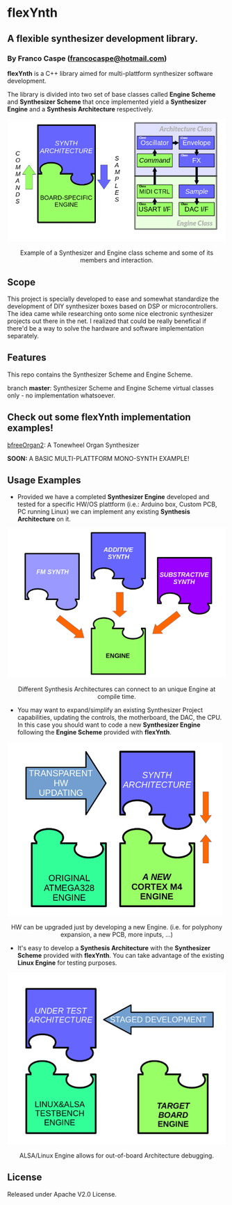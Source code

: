 # flexYnth
## A flexible synthesizer development library.
### By Franco Caspe (francocaspe@hotmail.com)

**flexYnth** is a C++ library aimed for multi-plattform synthesizer software development.

The library is divided into two set of base classes called **Engine Scheme** and **Synthesizer Scheme** that once implemented yield a
**Synthesizer Engine** and a **Synthesis Architecture** respectively.

![](img/1.png)

<center> Example of a Synthesizer and Engine class scheme and some of its members and interaction. </center>

## Scope
This project is specially developed to ease and somewhat standardize the development of DIY synthesizer boxes based on DSP or
microcontrollers. The idea came while researching onto some nice electronic synthesizer projects out there in the net.
I realized that could be really benefical if there'd be a way to solve the hardware and software implementation separately.

## Features
This repo contains the Synthesizer Scheme and Engine Scheme.

branch **master**: Synthesizer Scheme and Engine Scheme virtual classes only - no implementation whatsoever.

## Check out some flexYnth implementation examples!

[bfreeOrgan2](https://github.com/fcaspe/bfreeOrgan2): A Tonewheel Organ Synthesizer

**SOON:** A BASIC MULTI-PLATTFORM MONO-SYNTH EXAMPLE!

## Usage Examples

- Provided we have a completed **Synthesizer Engine** developed and tested for a specific HW/OS plattform
(i.e.: Arduino box, Custom PCB, PC running Linux) we can implement any existing **Synthesis Architecture** on it.

![](img/2.png)

<center> Different Synthesis Architectures can connect to an unique Engine at compile time. </center>


- You may want to expand/simplify an existing Synthesizer Project capabilities, updating the controls, the motherboard, the DAC,
the CPU. In this case you should want to code a new **Synthesizer Engine** following the **Engine Scheme** provided with **flexYnth**.

![](img/3.png)

<center> HW can be upgraded just by developing a new Engine. (i.e. for polyphony expansion, a new PCB, more inputs, ...) </center>


- It's easy to develop a **Synthesis Architecture** with the **Synthesizer Scheme** provided with **flexYnth**.
You can take advantage of the existing **Linux Engine** for testing purposes.

![](img/4.png)

<center> ALSA/Linux Engine allows for out-of-board Architecture debugging. </center>


## License

Released under Apache V2.0 License.